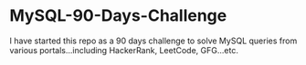 # MySQL-90-Days-Challenge
I have started this repo as a 90 days challenge to solve MySQL queries from various portals...including HackerRank, LeetCode, GFG...etc.
